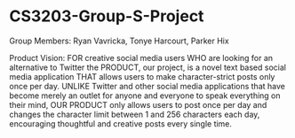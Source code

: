 # CS3203-Group-S-Project
Group Members: Ryan Vavricka, Tonye Harcourt, Parker Hix

Product Vision:
FOR creative social media users WHO are looking for an alternative to Twitter the PRODUCT, our project, is a novel text based social media application THAT allows users to make character-strict posts only once per day. UNLIKE Twitter and other social media applications that have become merely an outlet for anyone and everyone to speak everything on their mind, OUR PRODUCT only allows users to post once per day and changes the character limit between 1 and 256 characters each day, encouraging thoughtful and creative posts every single time.
